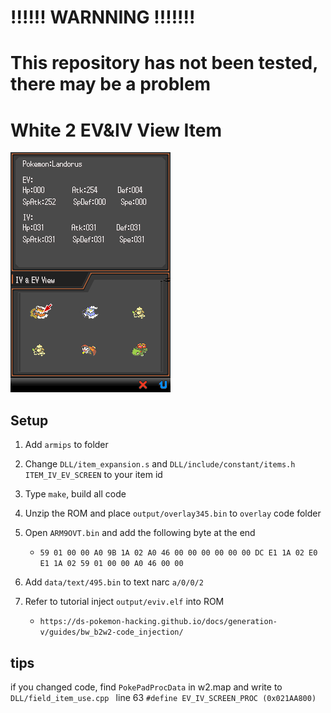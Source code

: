 # !!!!!! WARNNING !!!!!!!
# This repository has not been tested, there may be a problem

# White 2 EV&IV View Item
![Screenshots1](https://github.com/Bubble791/W2EvIvScreen/blob/main/png/w2.png)

## Setup
1. Add `armips` to folder

2. Change `DLL/item_expansion.s` and `DLL/include/constant/items.h` `ITEM_IV_EV_SCREEN` to your item id

3. Type `make`, build all code

4. Unzip the ROM and place `output/overlay345.bin` to `overlay` code folder

5. Open `ARM9OVT.bin` and add the following byte at the end
    * ```59 01 00 00 A0 9B 1A 02 A0 46 00 00 00 00 00 00 DC E1 1A 02 E0 E1 1A 02 59 01 00 00 A0 46 00 00```

6. Add `data/text/495.bin` to text narc `a/0/0/2`

7. Refer to tutorial inject `output/eviv.elf` into ROM
    * ```https://ds-pokemon-hacking.github.io/docs/generation-v/guides/bw_b2w2-code_injection/```

## tips
if you changed code, find `PokePadProcData` in w2.map and write to `DLL/field_item_use.cpp ` line 63 `#define EV_IV_SCREEN_PROC (0x021AA800)`
